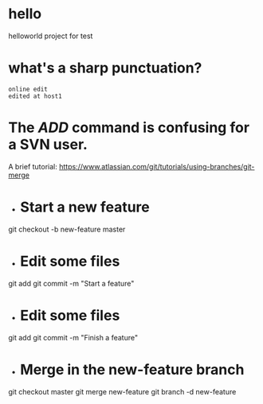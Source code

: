 # hello
helloworld project for test

# what's a sharp punctuation?
	online edit
	edited at host1

# The <i>ADD</i> command is confusing for a SVN user.
A brief tutorial:
https://www.atlassian.com/git/tutorials/using-branches/git-merge

- # Start a new feature
git checkout -b new-feature master
- # Edit some files
git add <file>
git commit -m "Start a feature"
- # Edit some files
git add <file>
git commit -m "Finish a feature"
- # Merge in the new-feature branch
git checkout master
git merge new-feature
git branch -d new-feature

